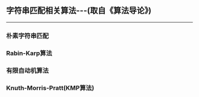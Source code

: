 ## 字符串匹配相关算法---(取自《算法导论》)
-----

### 朴素字符串匹配

### Rabin-Karp算法

### 有限自动机算法

###  Knuth-Morris-Pratt(KMP算法)


